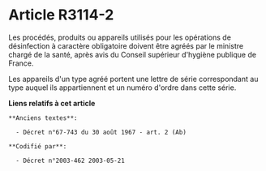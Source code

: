 # Article R3114-2

Les procédés, produits ou appareils utilisés pour les opérations de désinfection à caractère obligatoire doivent être agréés
par le ministre chargé de la santé, après avis du Conseil supérieur d'hygiène publique de France.

Les appareils d'un type agréé portent une lettre de série correspondant au type auquel ils appartiennent et un numéro d'ordre
dans cette série.

**Liens relatifs à cet article**

	**Anciens textes**:

	  - Décret n°67-743 du 30 août 1967 - art. 2 (Ab)

	**Codifié par**:

	  - Décret n°2003-462 2003-05-21

